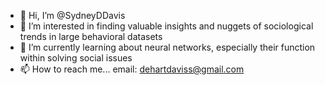 - 👋 Hi, I’m @SydneyDDavis
- 👀 I’m interested in finding valuable insights and nuggets of sociological trends in large behavioral datasets
- 🌱 I’m currently learning about neural networks, especially their function within solving social issues
- 📫 How to reach me... email: dehartdaviss@gmail.com 

<!---
SydneyDDavis/SydneyDDavis is a ✨ special ✨ repository because its `README.md` (this file) appears on your GitHub profile.
You can click the Preview link to take a look at your changes.
--->

